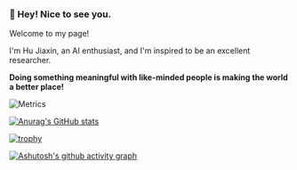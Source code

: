 ### 👋 Hey! Nice to see you. 

Welcome to my page!

I'm Hu Jiaxin, an AI enthusiast, and I'm inspired to be an excellent researcher.

**Doing something meaningful with like-minded people is making the world a better place!**


![Metrics](https://metrics.lecoq.io/Hjxin02AIsharing-Wust?template=classic&isocalendar=1&languages=1&base=header%2C%20activity%2C%20community%2C%20repositories%2C%20metadata&base.indepth=false&base.hireable=false&base.skip=false&isocalendar=false&isocalendar.duration=half-year&languages=false&languages.limit=3&languages.threshold=0%25&languages.other=false&languages.colors=github&languages.sections=most-used&languages.indepth=false&languages.analysis.timeout=15&languages.analysis.timeout.repositories=7.5&languages.categories=markup%2C%20programming&languages.recent.categories=markup%2C%20programming&languages.recent.load=300&languages.recent.days=14&config.timezone=Asia%2FShanghai)


[![Anurag's GitHub stats](https://github-readme-stats.vercel.app/api?username=Hjxin02AIsharing-Wust&show_icons=true&theme=radical)](https://github.com/anuraghazra/github-readme-stats)

[![trophy](https://github-profile-trophy.vercel.app/?username=Hjxin02AIsharing-Wust&rank=-C&theme=onedark)](https://github.com/ryo-ma/github-profile-trophy)

[![Ashutosh's github activity graph](https://github-readme-activity-graph.vercel.app/graph?username=Hjxin02AIsharing-Wust&theme=dracula)](https://github.com/ashutosh00710/github-readme-activity-graph)



<!--
**Hjxin02AIsharing-Wust/Hjxin02AIsharing-Wust** is a ✨ _special_ ✨ repository because its `README.md` (this file) appears on your GitHub profile.

Here are some ideas to get you started:

- 🔭 I’m currently working on ...
- 🌱 I’m currently learning ...
- 👯 I’m looking to collaborate on ...
- 🤔 I’m looking for help with ...
- 💬 Ask me about ...
- 📫 How to reach me: ...
- 😄 Pronouns: ...
- ⚡ Fun fact: ...
-->
